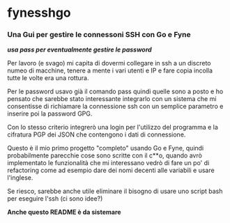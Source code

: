 # fynesshgo

### Una Gui per gestire le connessoni SSH con Go e Fyne
**_usa pass per eventualmente gestire le password_**

Per lavoro (e svago) mi capita di dovermi collegare in ssh a un discreto numeo di macchine, tenere a mente
i vari utenti e IP e fare copia incolla tutte le volte era una rottura.

Per le password usavo già il comando pass quindi quelle sono a posto e ho pensato che sarebbe stato interessante 
integrarlo con un sistema che mi consentisse di richiamare la connessione ssh con un semplice parametro e inserire 
poi la password GPG.

Con lo stesso criterio integrerò una login per l'utilizzo del programma e la cifratura PGP dei JSON 
che contengono i dati di connessione. 

Questo è il mio primo progetto "completo" usando Go e Fyne, quindi probabilmente parecchie cose sono scritte con il c**o, 
quando avrò implementato le funzionalità che mi interessano vedrò di fare un po' di refactoring come ad esempio dare dei nomi
decenti alle variabili e usare l'inglese.

Se riesco, sarebbe anche utile eliminare il bisogno di usare uno script bash per eseguire l'ssh (ci sono idee?)

**Anche questo README è da sistemare**

